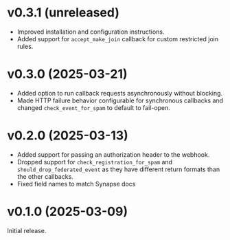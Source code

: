 # v0.3.1 (unreleased)

* Improved installation and configuration instructions.
* Added support for `accept_make_join` callback for custom restricted join rules.

# v0.3.0 (2025-03-21)

* Added option to run callback requests asynchronously without blocking.
* Made HTTP failure behavior configurable for synchronous callbacks and changed
  `check_event_for_spam` to default to fail-open.

# v0.2.0 (2025-03-13)

* Added support for passing an authorization header to the webhook.
* Dropped support for `check_registration_for_spam` and `should_drop_federated_event`
  as they have different return formats than the other callbacks.
* Fixed field names to match Synapse docs

# v0.1.0 (2025-03-09)

Initial release.

